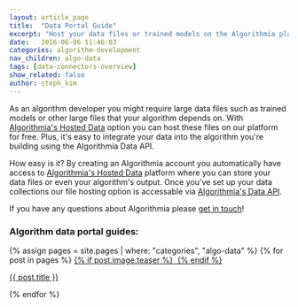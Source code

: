 ```yaml
---
layout: article_page
title:  "Data Portal Guide"
excerpt: "Host your data files or trained models on the Algorithmia platform for free."
date:   2016-06-06 11:46:03
categories: algorithm-development
nav_children: algo-data
tags: [data-connectors-overview]
show_related: false
author: steph_kim
---
```


As an algorithm developer you might require large data files such as trained models or other large files that your algorithm depends on. With <a href="https://algorithmia.com/data/hosted">Algorithmia's Hosted Data</a> option you can host these files on our platform for free. Plus, it's easy to integrate your data into the algorithm you're building using the Algorithmia Data API.

How easy is it? By creating an Algorithmia account you automatically have access to <a href="https://algorithmia.com/data/hosted">Algorithmia's Hosted Data</a> platform where you can store your data files or even your algorithm's output. Once you've set up your data collections our file hosting option is accessable via <a href="http://docs.algorithmia.com/#data-api-specification">Algorithmia's Data API</a>.

If you have any questions about Algorithmia please <a href="mailto:support@algorithmia.com">get in touch</a>!

### Algorithm data portal guides:
<div class="col-xs-3 lang-tile">
  {% assign pages = site.pages | where: "categories", "algo-data" %}
  {% for post in pages %}
  		<a  href="{{ post.url }}">
  		{% if post.image.teaser %}
		<img  src="{{ site.url }}{{ site.baseurl }}/images/{{ post.image.teaser }}" alt="" itemprop="image">
		{% endif %}
		</a>
		<p class="lg"><a  href="{{ post.url }}">{{ post.title }}</a></p>
  {% endfor %}
</div>
